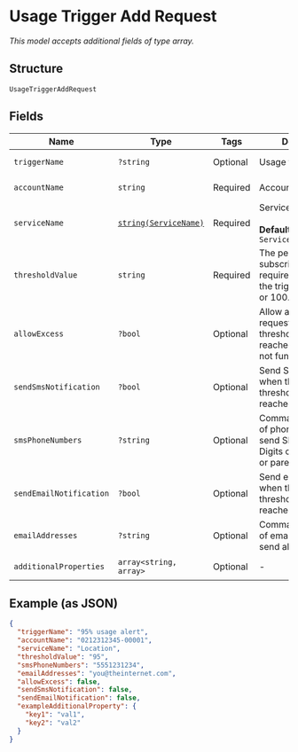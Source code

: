 
# Usage Trigger Add Request

*This model accepts additional fields of type array.*

## Structure

`UsageTriggerAddRequest`

## Fields

| Name | Type | Tags | Description | Getter | Setter |
|  --- | --- | --- | --- | --- | --- |
| `triggerName` | `?string` | Optional | Usage trigger name | getTriggerName(): ?string | setTriggerName(?string triggerName): void |
| `accountName` | `string` | Required | Account name | getAccountName(): string | setAccountName(string accountName): void |
| `serviceName` | [`string(ServiceName)`](../../doc/models/service-name.md) | Required | Service name<br><br>**Default**: `ServiceName::LOCATION` | getServiceName(): string | setServiceName(string serviceName): void |
| `thresholdValue` | `string` | Required | The percent of subscribed usage required to activate the trigger, such as 90 or 100. | getThresholdValue(): string | setThresholdValue(string thresholdValue): void |
| `allowExcess` | `?bool` | Optional | Allow additional requests after thresholdValue is reached. (currently not functional) | getAllowExcess(): ?bool | setAllowExcess(?bool allowExcess): void |
| `sendSmsNotification` | `?bool` | Optional | Send SMS (text) alerts when the thresholdValue is reached. | getSendSmsNotification(): ?bool | setSendSmsNotification(?bool sendSmsNotification): void |
| `smsPhoneNumbers` | `?string` | Optional | Comma-separated list of phone numbers to send SMS alerts to. Digits only; no dashes or parentheses, etc. | getSmsPhoneNumbers(): ?string | setSmsPhoneNumbers(?string smsPhoneNumbers): void |
| `sendEmailNotification` | `?bool` | Optional | Send email alerts when the thresholdValue is reached. | getSendEmailNotification(): ?bool | setSendEmailNotification(?bool sendEmailNotification): void |
| `emailAddresses` | `?string` | Optional | Comma-separated list of email addresses to send alerts to. | getEmailAddresses(): ?string | setEmailAddresses(?string emailAddresses): void |
| `additionalProperties` | `array<string, array>` | Optional | - | findAdditionalProperty(string key): array | additionalProperty(string key, array value): void |

## Example (as JSON)

```json
{
  "triggerName": "95% usage alert",
  "accountName": "0212312345-00001",
  "serviceName": "Location",
  "thresholdValue": "95",
  "smsPhoneNumbers": "5551231234",
  "emailAddresses": "you@theinternet.com",
  "allowExcess": false,
  "sendSmsNotification": false,
  "sendEmailNotification": false,
  "exampleAdditionalProperty": {
    "key1": "val1",
    "key2": "val2"
  }
}
```

